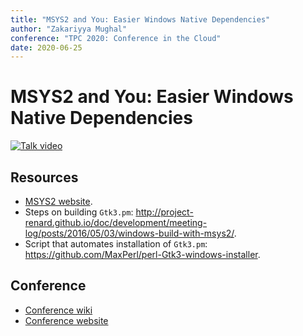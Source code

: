 ```yaml
---
title: "MSYS2 and You: Easier Windows Native Dependencies"
author: "Zakariyya Mughal"
conference: "TPC 2020: Conference in the Cloud"
date: 2020-06-25
---
```


# MSYS2 and You: Easier Windows Native Dependencies

[![Talk video](http://img.youtube.com/vi/s43DLnzoYeg/0.jpg)](https://www.youtube.com/watch?v=s43DLnzoYeg)

## Resources

- [MSYS2 website](https://www.msys2.org/).
- Steps on building `Gtk3.pm`: <http://project-renard.github.io/doc/development/meeting-log/posts/2016/05/03/windows-build-with-msys2/>.
- Script that automates installation of `Gtk3.pm`: <https://github.com/MaxPerl/perl-Gtk3-windows-installer>.

## Conference

- [Conference wiki](https://github.com/perlconference/tpc-2020-cloud/wiki)
- [Conference website](https://perlconference.us/tpc-2020-cloud/)
